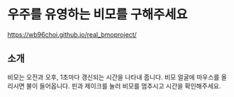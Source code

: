 # 우주를 유영하는 비모를 구해주세요
https://wb96choi.github.io/real_bmoproject/

## 소개
비모는 오전과 오후, 1초마다 갱신되는 시간을 나타내 줍니다.
비모 얼굴에 마우스를 올리시면 불이 들어옵니다.
핀과 제이크를 눌러 비모를 멈추시고 시간을 확인해주세요.

